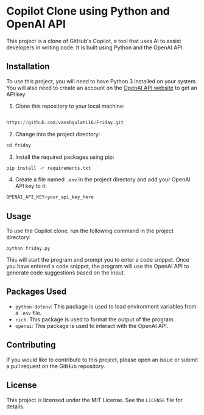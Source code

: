 # Copilot Clone using Python and OpenAI API

This project is a clone of GitHub's Copilot, a tool that uses AI to assist developers in writing code. It is built using Python and the OpenAI API.

## Installation

To use this project, you will need to have Python 3 installed on your system. You will also need to create an account on the [OpenAI API website](https://beta.openai.com/signup/) to get an API key.

1. Clone this repository to your local machine:
```Python

https://github.com/vanshgulati16/Friday.git
```

2. Change into the project directory:
```Python
cd friday
```
3. Install the required packages using pip:
```python
pip install -r requirements.txt
```

4. Create a file named `.env` in the project directory and add your OpenAI API key to it:
```python
OPENAI_API_KEY=your_api_key_here
```

## Usage

To use the Copilot clone, run the following command in the project directory:
```
python friday.py
```
This will start the program and prompt you to enter a code snippet. Once you have entered a code snippet, the program will use the OpenAI API to generate code suggestions based on the input.

## Packages Used

- `python-dotenv`: This package is used to load environment variables from a `.env` file.
- `rich`: This package is used to format the output of the program.
- `openai`: This package is used to interact with the OpenAI API.

## Contributing

If you would like to contribute to this project, please open an issue or submit a pull request on the GitHub repository.

## License

This project is licensed under the MIT License. See the `LICENSE` file for details.








